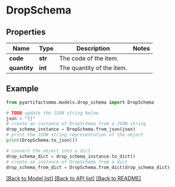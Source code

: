 # DropSchema


## Properties

Name | Type | Description | Notes
------------ | ------------- | ------------- | -------------
**code** | **str** | The code of the item. | 
**quantity** | **int** | The quantity of the item. | 

## Example

```python
from pyartifactsmmo.models.drop_schema import DropSchema

# TODO update the JSON string below
json = "{}"
# create an instance of DropSchema from a JSON string
drop_schema_instance = DropSchema.from_json(json)
# print the JSON string representation of the object
print(DropSchema.to_json())

# convert the object into a dict
drop_schema_dict = drop_schema_instance.to_dict()
# create an instance of DropSchema from a dict
drop_schema_from_dict = DropSchema.from_dict(drop_schema_dict)
```
[[Back to Model list]](../README.md#documentation-for-models) [[Back to API list]](../README.md#documentation-for-api-endpoints) [[Back to README]](../README.md)


